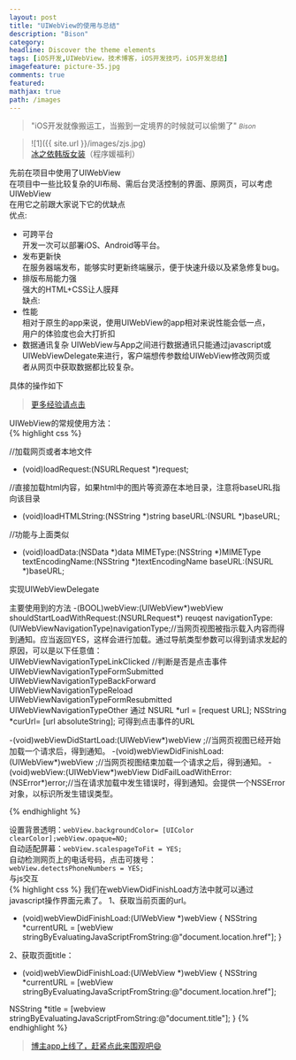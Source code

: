 ```yaml
---
layout: post
title: "UIWebView的使用与总结"
description: "Bison"
category: 
headline: Discover the theme elements
tags: [iOS开发,UIWebView，技术博客，iOS开发技巧，iOS开发总结]
imagefeature: picture-35.jpg
comments: true
featured: 
mathjax: true
path: /images
---
```


>&quot;iOS开发就像搬运工，当搬到一定境界的时候就可以偷懒了&quot;
><small><cite title="Plato">Bison</cite></small>

>![1]({{ site.url }}/images/zjs.jpg)<br>
>[冰之依韩版女装](http://allluckly.taobao.com/)（程序媛福利）

先前在项目中使用了UIWebView<br>
在项目中一些比较复杂的UI布局、需后台灵活控制的界面、原网页，可以考虑UIWebView<br>
在用它之前跟大家说下它的优缺点<br>
优点:<br>
- 可跨平台<br>
    开发一次可以部署iOS、Android等平台。<br>
- 发布更新快<br>
    在服务器端发布，能够实时更新终端展示，便于快速升级以及紧急修复bug。<br>
- 排版布局能力强<br>
    强大的HTML+CSS让人膜拜<br>
缺点:<br>
- 性能<br>
    相对于原生的app来说，使用UIWebView的app相对来说性能会低一点，<br>
    用户的体验度也会大打折扣<br>
- 数据通讯复杂
    UIWebView与App之间进行数据通讯只能通过javascript或<br>
    UIWebViewDelegate来进行，客户端想传参数给UIWebView修改网页或<br>
    者从网页中获取数据都比较复杂。

具体的操作如下<br>

 > [更多经验请点击](http://www.allluckly.cn/) 

UIWebView的常规使用方法：<br>
{% highlight css %}

//加载网页或者本地文件
- (void)loadRequest:(NSURLRequest *)request;

//直接加载html内容，如果html中的图片等资源在本地目录，注意将baseURL指向该目录
- (void)loadHTMLString:(NSString *)string baseURL:(NSURL *)baseURL;

//功能与上面类似
- (void)loadData:(NSData *)data MIMEType:(NSString *)MIMEType textEncodingName:(NSString *)textEncodingName baseURL:(NSURL *)baseURL;

实现UIWebViewDelegate

主要使用到的方法
-(BOOL)webView:(UIWebView*)webView shouldStartLoadWithRequest:(NSURLRequest*) reuqest navigationType:(UIWebViewNavigationType)navigationType;//当网页视图被指示载入内容而得到通知。应当返回YES，这样会进行加载。通过导航类型参数可以得到请求发起的原因，可以是以下任意值：  
    UIWebViewNavigationTypeLinkClicked //判断是否是点击事件 
    UIWebViewNavigationTypeFormSubmitted  
    UIWebViewNavigationTypeBackForward  
    UIWebViewNavigationTypeReload  
    UIWebViewNavigationTypeFormResubmitted  
    UIWebViewNavigationTypeOther 
通过
    NSURL *url = [request URL];
    NSString *curUrl= [url absoluteString];
可得到点击事件的URL

-(void)webViewDidStartLoad:(UIWebView*)webView ;//当网页视图已经开始加载一个请求后，得到通知。 
-(void)webViewDidFinishLoad:(UIWebView*)webView ;//当网页视图结束加载一个请求之后，得到通知。 
-(void)webView:(UIWebView*)webView  DidFailLoadWithError:(NSError*)error;//当在请求加载中发生错误时，得到通知。会提供一个NSSError对象，以标识所发生错误类型。  

{% endhighlight %}

设置背景透明：`webView.backgroundColor= [UIColor clearColor];webView.opaque=NO;`<br>
自动适配屏幕：`webView.scalespageToFit = YES;`<br>
自动检测网页上的电话号码，点击可拨号：<br>
`webView.detectsPhoneNumbers = YES;`<br>
与js交互<br>
{% highlight css %}
我们在webViewDidFinishLoad方法中就可以通过javascript操作界面元素了。
1、获取当前页面的url。

- (void)webViewDidFinishLoad:(UIWebView *)webView {
NSString *currentURL = [webView stringByEvaluatingJavaScriptFromString:@"document.location.href"];
}

2、获取页面title：

- (void)webViewDidFinishLoad:(UIWebView *)webView {
NSString *currentURL = [webView stringByEvaluatingJavaScriptFromString:@"document.location.href"];

NSString *title = [webview stringByEvaluatingJavaScriptFromString:@"document.title"];
}
{% endhighlight %}
<br>
> [博主app上线了，赶紧点此来围观吧😄](https://itunes.apple.com/us/app/it-blog-zi-xueios-kai-fa-jin/id1067787090?l=zh&ls=1&mt=8)<br>
